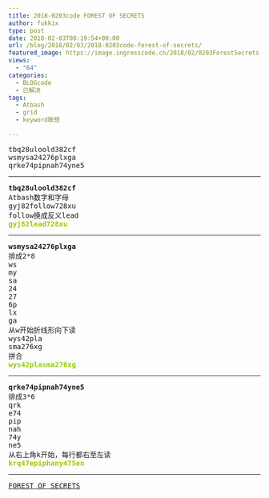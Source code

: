 ```yaml
---
title: 2018-0203code FOREST OF SECRETS
author: fukkix
type: post
date: 2018-02-03T08:19:54+00:00
url: /blog/2018/02/03/2018-0203code-forest-of-secrets/
featured_image: https://image.ingresscode.cn/2018/02/0203ForestSecrets.jpg?x-oss-process=image/resize,m_fill,w_700,h_220
views:
  - "64"
categories:
  - BLOGcode
  - 已解决
tags:
  - Atbash
  - grid
  - keyword联想

---
```

<pre>tbq28uloold382cf
wsmysa24276plxga
qrke74pipnah74yne5<!--more--></pre>

* * *

<pre><strong>tbq28uloold382cf</strong>
Atbash数字和字母
gyj82follow728xu
follow换成反义lead
<span style="color: #99cc00;"><strong>gyj82lead728xu</strong></span></pre>

* * *

<pre><strong>wsmysa24276plxga
</strong>排成2*8
ws
my
sa
24
27
6p
lx
ga
从w开始折线形向下读
wys42pla
sma276xg
拼合<strong>
<span style="color: #99cc00;">wys42plasma276xg</span></strong></pre>

* * *

<pre><strong>qrke74pipnah74yne5
</strong>排成3*6
qrk
e74
pip
nah
74y
ne5
从右上角k开始，每行都右至左读<strong>
<span style="color: #99cc00;">krq47epiphany475en</span></strong></pre>

* * *

<pre><a href="http://investigate.ingress.com/2018/02/03/forest-of-secrets/">FOREST OF SECRETS</a></pre>